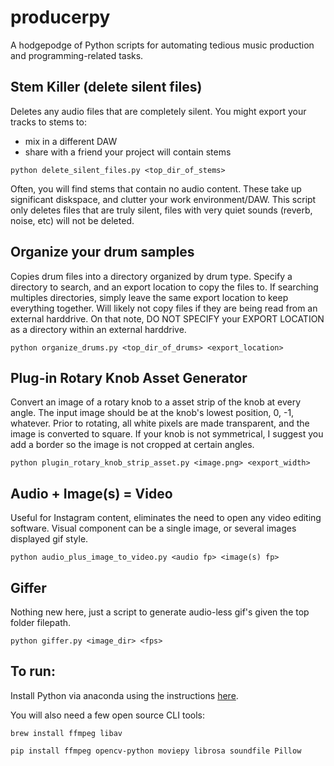 # producerpy
A hodgepodge of Python scripts for automating tedious music production and programming-related tasks.

## Stem Killer (delete silent files)
Deletes any audio files that are completely silent.  You might export your tracks to stems to:
- mix in a different DAW
- share with a friend your project will contain stems
```
python delete_silent_files.py <top_dir_of_stems>
```
Often, you will find stems that contain no audio content.  These take up significant diskspace, and clutter your work environment/DAW.  This script only deletes files that are truly silent, files with very quiet sounds (reverb, noise, etc) will not be deleted.


## Organize your drum samples
Copies drum files into a directory organized by drum type.  Specify a directory to search, and an export location to copy the files to.  If searching multiples directories, simply leave the same export location to keep everything together.  Will likely not copy files if they are being read from an external harddrive.  On that note, DO NOT SPECIFY your EXPORT LOCATION as a directory within an external harddrive.
```
python organize_drums.py <top_dir_of_drums> <export_location>
```



## Plug-in Rotary Knob Asset Generator
Convert an image of a rotary knob to a asset strip of the knob at every angle.  The input image should be at the knob's lowest position, 0, -1, whatever.  Prior to rotating, all white pixels are made transparent, and the image is converted to square.  If your knob is not symmetrical, I suggest you add a border so the image is not cropped at certain angles.
```
python plugin_rotary_knob_strip_asset.py <image.png> <export_width>
```


## Audio + Image(s) = Video
Useful for Instagram content, eliminates the need to open any video editing software.  Visual component can be a single image, or several images displayed gif style.
```
python audio_plus_image_to_video.py <audio fp> <image(s) fp>
```


## Giffer
Nothing new here, just a script to generate audio-less gif's given the top folder filepath.
```
python giffer.py <image_dir> <fps>
```




## To run:
Install Python via anaconda using the instructions [here](https://www.anaconda.com/distribution/).

You will also need a few open source CLI tools:
```
brew install ffmpeg libav
```
```
pip install ffmpeg opencv-python moviepy librosa soundfile Pillow
```
